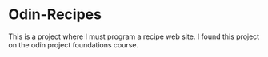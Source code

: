 # Odin-Recipes
This is a project where I must program a recipe web site. I found this project on the odin project foundations course.

